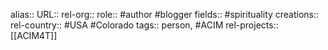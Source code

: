 alias::
URL::
rel-org::
role:: #author #blogger
fields:: #spirituality
creations::
rel-country:: #USA #Colorado
tags:: person, #ACIM
rel-projects:: [[ACIM4T]]
